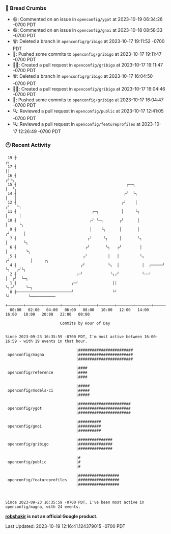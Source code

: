 ### 🍞 Bread Crumbs

 * 😃: Commented on an issue in `openconfig/ygot` at 2023-10-19 06:34:26 -0700 PDT
 * 😃: Commented on an issue in `openconfig/gnoi` at 2023-10-18 08:58:33 -0700 PDT
 * 🗑: Deleted a branch in `openconfig/gribigo` at 2023-10-17 19:11:52 -0700 PDT
 * 🚢: Pushed some commits to `openconfig/gribigo` at 2023-10-17 19:11:47 -0700 PDT
 * ✍🏼: Created a pull request in `openconfig/gribigo` at 2023-10-17 19:11:47 -0700 PDT
 * 🗑: Deleted a branch in `openconfig/gribigo` at 2023-10-17 16:04:50 -0700 PDT
 * ✍🏼: Created a pull request in `openconfig/gribigo` at 2023-10-17 16:04:46 -0700 PDT
 * 🚢: Pushed some commits to `openconfig/gribigo` at 2023-10-17 16:04:47 -0700 PDT
 * 🔍: Reviewed a pull request in  `openconfig/public` at 2023-10-17 12:41:05 -0700 PDT
 * 🔍: Reviewed a pull request in  `openconfig/featureprofiles` at 2023-10-17 12:26:49 -0700 PDT

### 🕘 Recent Activity
```
 19 ┼                                                                    ╭╮
 17 ┤                                                                    ││
 16 ┤                                                                   ╭╯╰╮
 15 ┤                                                ╭──╮               │  ╰╮
 14 ┤                                               ╭╯  ╰╮              │   │
 12 ┤                                              ╭╯    │             ╭╯   ╰╮
 11 ┤                                 ╭─╮          │     ╰╮            │     │
 10 ┤                                ╭╯ ╰─╮       ╭╯      │            │     ╰╮
  9 ┤                                │    ╰╮      │       │           ╭╯      │
  7 ┤                               ╭╯     ╰╮     │       ╰╮          │       ╰╮
  6 ┤                              ╭╯       ╰╮   ╭╯        │          │        ╰╮
  5 ┤                             ╭╯         │   │         ╰╮        ╭╯         │     ╭╮
  4 ┤                            ╭╯          ╰╮  │          │  ╭─────╯          ╰╮   ╭╯╰╮
  2 ┤                          ╭─╯            ╰╮╭╯          ╰──╯                 │  ╭╯  ╰─╮
  1 ┤                        ╭─╯               ││                                ╰╮╭╯     ╰─╮
  0 ┼────────────────────────╯                 ╰╯                                 ╰╯        ╰───────────
    +───────+───────+───────+───────+───────+───────+───────+───────+───────+───────+───────+───────+────
  00:00   02:00   04:00   06:00   08:00   10:00   12:00   14:00   16:00   18:00   20:00   22:00   00:00   

						Commits by Hour of Day


Since 2023-09-23 16:35:59 -0700 PDT, I'm most active between 16:00-16:59 - with 19 events in that hour.

```



```
                               |########################
 openconfig/magna              |########################
                               |########################

                               |####
 openconfig/reference          |####
                               |####

                               |#####
 openconfig/models-ci          |#####
                               |#####

                               |#######################
 openconfig/ygot               |#######################
                               |#######################

                               |##########
 openconfig/gnoi               |##########
                               |##########

                               |###############
 openconfig/gribigo            |###############
                               |###############

                               |#
 openconfig/public             |#
                               |#

                               |##################
 openconfig/featureprofiles    |##################
                               |##################



Since 2023-09-23 16:35:59 -0700 PDT, I've been most active in openconfig/magna, with 24 events.

```
**[robshakir](mailto:robjs@google.com) is not an official Google product.**  


Last Updated: 2023-10-19 12:16:41.124379015 -0700 PDT
